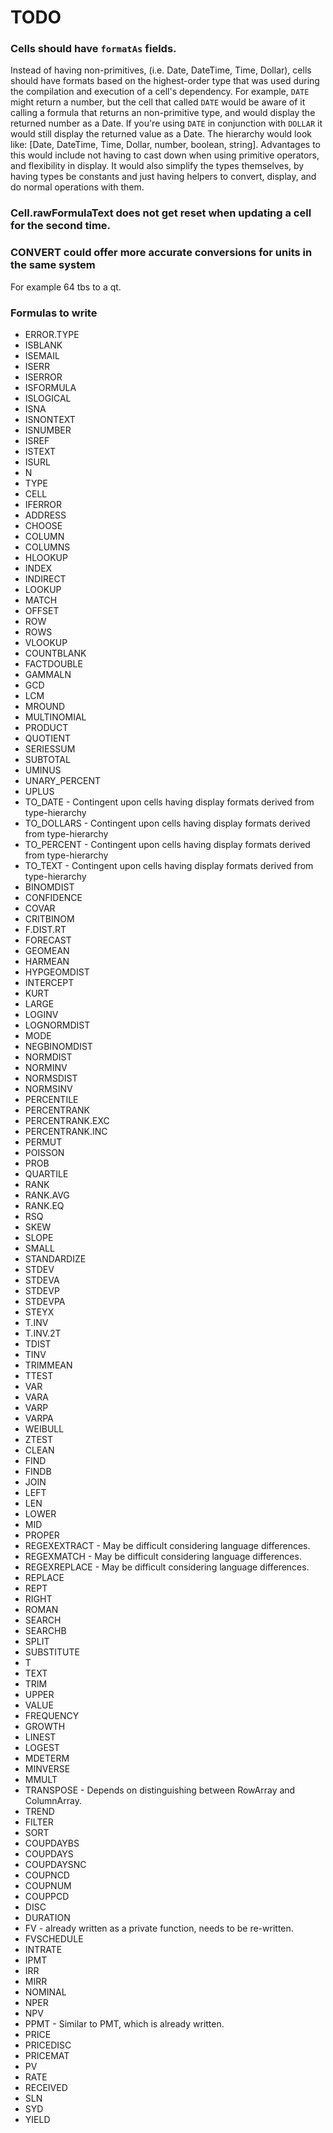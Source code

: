 # TODO


### Cells should have `formatAs` fields.
Instead of having non-primitives, (i.e. Date, DateTime, Time, Dollar), cells should have formats based on the highest-order type that was used during the compilation and execution of a cell's dependency. For example, `DATE` might return a number, but the cell that called `DATE` would be aware of it calling a formula that returns an non-primitive type, and would display the returned number as a Date. If you're using `DATE` in conjunction with `DOLLAR` it would still display the returned value as a Date. The hierarchy would look like: [Date, DateTime, Time, Dollar, number, boolean, string]. Advantages to this would include not having to cast down when using primitive operators, and flexibility in display. It would also simplify the types themselves, by having types be constants and just having helpers to convert, display, and do normal operations with them.


### Cell.rawFormulaText does not get reset when updating a cell for the second time.


### CONVERT could offer more accurate conversions for units in the same system
For example 64 tbs to a qt.


### Formulas to write

* ERROR.TYPE
* ISBLANK
* ISEMAIL
* ISERR
* ISERROR
* ISFORMULA
* ISLOGICAL
* ISNA
* ISNONTEXT
* ISNUMBER
* ISREF
* ISTEXT
* ISURL
* N
* TYPE
* CELL
* IFERROR
* ADDRESS
* CHOOSE
* COLUMN
* COLUMNS
* HLOOKUP
* INDEX
* INDIRECT
* LOOKUP
* MATCH
* OFFSET
* ROW
* ROWS
* VLOOKUP
* COUNTBLANK
* FACTDOUBLE
* GAMMALN
* GCD
* LCM
* MROUND
* MULTINOMIAL
* PRODUCT
* QUOTIENT
* SERIESSUM
* SUBTOTAL
* UMINUS
* UNARY_PERCENT
* UPLUS
* TO_DATE - Contingent upon cells having display formats derived from type-hierarchy
* TO_DOLLARS - Contingent upon cells having display formats derived from type-hierarchy
* TO_PERCENT - Contingent upon cells having display formats derived from type-hierarchy
* TO_TEXT - Contingent upon cells having display formats derived from type-hierarchy
* BINOMDIST
* CONFIDENCE
* COVAR
* CRITBINOM
* F.DIST.RT
* FORECAST
* GEOMEAN
* HARMEAN
* HYPGEOMDIST
* INTERCEPT
* KURT
* LARGE
* LOGINV
* LOGNORMDIST
* MODE
* NEGBINOMDIST
* NORMDIST
* NORMINV
* NORMSDIST
* NORMSINV
* PERCENTILE
* PERCENTRANK
* PERCENTRANK.EXC
* PERCENTRANK.INC
* PERMUT
* POISSON
* PROB
* QUARTILE
* RANK
* RANK.AVG
* RANK.EQ
* RSQ
* SKEW
* SLOPE
* SMALL
* STANDARDIZE
* STDEV
* STDEVA
* STDEVP
* STDEVPA
* STEYX
* T.INV
* T.INV.2T
* TDIST
* TINV
* TRIMMEAN
* TTEST
* VAR
* VARA
* VARP
* VARPA
* WEIBULL
* ZTEST
* CLEAN
* FIND
* FINDB
* JOIN
* LEFT
* LEN
* LOWER
* MID
* PROPER
* REGEXEXTRACT - May be difficult considering language differences.
* REGEXMATCH - May be difficult considering language differences.
* REGEXREPLACE - May be difficult considering language differences.
* REPLACE
* REPT
* RIGHT
* ROMAN
* SEARCH
* SEARCHB
* SPLIT
* SUBSTITUTE
* T
* TEXT
* TRIM
* UPPER
* VALUE
* FREQUENCY
* GROWTH
* LINEST
* LOGEST
* MDETERM
* MINVERSE
* MMULT
* TRANSPOSE - Depends on distinguishing between RowArray and ColumnArray.
* TREND
* FILTER
* SORT
* COUPDAYBS
* COUPDAYS
* COUPDAYSNC
* COUPNCD
* COUPNUM
* COUPPCD
* DISC
* DURATION
* FV - already written as a private function, needs to be re-written.
* FVSCHEDULE
* INTRATE
* IPMT
* IRR
* MIRR
* NOMINAL
* NPER
* NPV
* PPMT - Similar to PMT, which is already written.
* PRICE
* PRICEDISC
* PRICEMAT
* PV
* RATE
* RECEIVED
* SLN
* SYD
* YIELD


